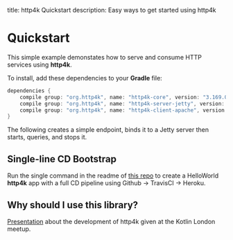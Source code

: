 title: http4k Quickstart
description: Easy ways to get started using http4k

# Quickstart

This simple example demonstates how to serve and consume HTTP services using **http4k**. 

To install, add these dependencies to your **Gradle** file:
```groovy
dependencies {
    compile group: "org.http4k", name: "http4k-core", version: "3.169.0"
    compile group: "org.http4k", name: "http4k-server-jetty", version: "3.169.0"
    compile group: "org.http4k", name: "http4k-client-apache", version: "3.169.0"
}
```

The following creates a simple endpoint, binds it to a Jetty server then starts, queries, and stops it.

<script src="https://gist-it.appspot.com/https://github.com/http4k/http4k/blob/master/src/docs/quickstart/example.kt"></script>

## Single-line CD Bootstrap
Run the single command in the readme of [this repo](https://github.com/http4k/http4k-bootstrap) to create a HelloWorld **http4k** app with a full CD pipeline using Github -> TravisCI -> Heroku.

## Why should I use this library?
[Presentation](https://www.http4k.org/server_as_a_function_in_kotlin) about the development of http4k given at the Kotlin London meetup.
